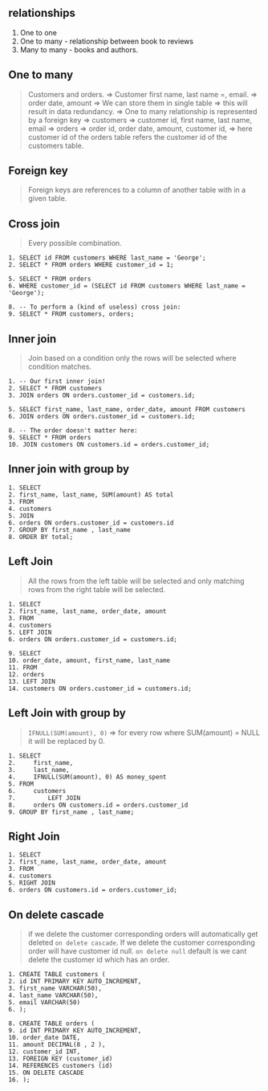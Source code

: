 ## relationships
1. One to one
2. One to many - relationship between book to reviews
3. Many to many - books and authors.
## One to many

> Customers and orders.
> => Customer first name, last name =, email.
> => order date, amount
> => We can store them in single table => this will result in data redundancy.
> => One to many relationship is represented by a foreign key
> => customers => customer id, first name, last name, email
> => orders => order id, order date, amount, customer id,
> => here customer id of the orders table refers the customer id of the customers table. 

 

## Foreign key

> Foreign keys are references to a column of another table with in a given table.

## Cross join

> Every possible combination.

```
1. SELECT id FROM customers WHERE last_name = 'George';
2. SELECT * FROM orders WHERE customer_id = 1;

5. SELECT * FROM orders
6. WHERE customer_id = (SELECT id FROM customers WHERE last_name = 'George');

8. -- To perform a (kind of useless) cross join:
9. SELECT * FROM customers, orders;

```
## Inner join

> Join based on a condition
> only the rows will be selected where condition matches.

```
1. -- Our first inner join!
2. SELECT * FROM customers
3. JOIN orders ON orders.customer_id = customers.id;

5. SELECT first_name, last_name, order_date, amount FROM customers
6. JOIN orders ON orders.customer_id = customers.id;

8. -- The order doesn't matter here:
9. SELECT * FROM orders
10. JOIN customers ON customers.id = orders.customer_id;
```

## Inner join with group by

```
1. SELECT
2. first_name, last_name, SUM(amount) AS total
3. FROM
4. customers
5. JOIN
6. orders ON orders.customer_id = customers.id
7. GROUP BY first_name , last_name
8. ORDER BY total;
```

## Left Join

>All the rows from the left table will be selected and only matching rows from the right table will be selected.

```
1. SELECT
2. first_name, last_name, order_date, amount
3. FROM
4. customers
5. LEFT JOIN
6. orders ON orders.customer_id = customers.id;

9. SELECT
10. order_date, amount, first_name, last_name
11. FROM
12. orders
13. LEFT JOIN
14. customers ON orders.customer_id = customers.id;
``` 

## Left Join with group by

> `IFNULL(SUM(amount), 0)` => for every row where SUM(amount) = NULL it will be replaced by 0. 


```
1. SELECT 
2.     first_name, 
3.     last_name, 
4.     IFNULL(SUM(amount), 0) AS money_spent
5. FROM
6.     customers
7.         LEFT JOIN
8.     orders ON customers.id = orders.customer_id
9. GROUP BY first_name , last_name;
```

## Right Join

```
1. SELECT
2. first_name, last_name, order_date, amount
3. FROM
4. customers
5. RIGHT JOIN
6. orders ON customers.id = orders.customer_id;
```
## On delete cascade

> if we delete the customer corresponding orders will automatically get deleted `on delete cascade`.
> If we delete the customer corresponding order will have customer id null. `on delete null` 
> default is  we cant delete the customer id which has an order.

```
1. CREATE TABLE customers (
2. id INT PRIMARY KEY AUTO_INCREMENT,
3. first_name VARCHAR(50),
4. last_name VARCHAR(50),
5. email VARCHAR(50)
6. );

8. CREATE TABLE orders (
9. id INT PRIMARY KEY AUTO_INCREMENT,
10. order_date DATE,
11. amount DECIMAL(8 , 2 ),
12. customer_id INT,
13. FOREIGN KEY (customer_id)
14. REFERENCES customers (id)
15. ON DELETE CASCADE
16. );
```